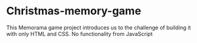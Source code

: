 # Christmas-memory-game
This Memorama game project introduces us to the challenge of building it with only HTML and CSS. No functionality from JavaScript
